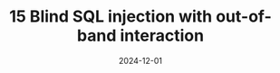 ---
title: "15 Blind SQL injection with out-of-band interaction"
collection: publications
category: portswigger
permalink: /publications/15_Blind SQL injection with out-of-band interaction
excerpt: 'Este laboratorio contiene una vulnerabilidad de inyección SQL ciega. Para resolver el laboratorio, explotamos la vulnerabilidad de inyección SQL para provocar una búsqueda DNS a Burp Collaborator.'
date: 2024-12-01
#venue: 'Journal 1'
#slidesurl: 'http://academicpages.github.io/files/slides1.pdf'
#paperurl: 'http://academicpages.github.io/files/paper1.pdf'
citation: 'Blind SQL injection with out-of-band interaction'
---